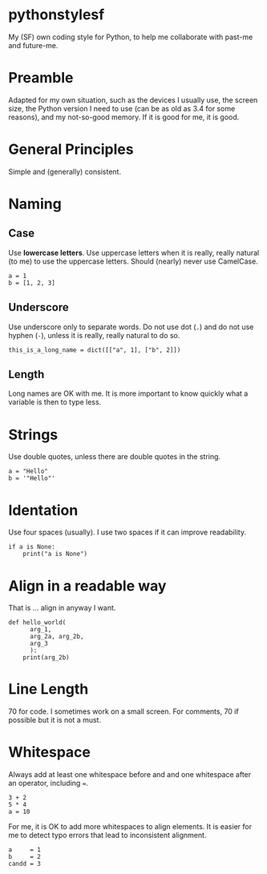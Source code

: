 # pythonstylesf

My (SF) own coding style for Python, to help me collaborate with past-me and future-me.

# Preamble

Adapted for my own situation, such as the devices I usually use, the screen size, the Python version I need to use
(can be as old as 3.4 for some reasons), and my not-so-good memory. If it is good for me, it is good.

# General Principles

Simple and (generally) consistent.

# Naming

## Case

Use **lowercase letters**. Use uppercase letters when it is really, really natural (to me) to use the uppercase letters.
Should (nearly) never use CamelCase.

```
a = 1
b = [1, 2, 3]
```

## Underscore

Use underscore only to separate words. Do not use dot (`.`) and do not use hyphen (`-`), unless it is really, really natural to do so.

```
this_is_a_long_name = dict([["a", 1], ["b", 2]])
```

## Length

Long names are OK with me. It is more important to know quickly what a variable is then to type less.

# Strings

Use double quotes, unless there are double quotes in the string.

```
a = "Hello"
b = '"Hello"'
```

# Identation

Use four spaces (usually). I use two spaces if it can improve readability.

```
if a is None:
    print("a is None")
```

# Align in a readable way

That is ... align in anyway I want.

```
def hello_world(
      arg_1,
      arg_2a, arg_2b,
      arg_3
      ):
    print(arg_2b)
```

# Line Length

70 for code. I sometimes work on a small screen. For comments, 70 if possible but it is not a must.

# Whitespace

Always add at least one whitespace before and and one whitespace after an operator, including `=`.

```
3 + 2
5 * 4
a = 10
```

For me, it is OK to add more whitespaces to align elements. It is easier for me to detect typo errors that lead to inconsistent alignment.

```
a     = 1
b     = 2
candd = 3
```
